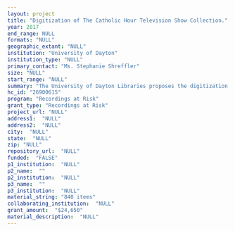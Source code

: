 ```yaml
--- 
layout: project 
title: "Digitization of The Catholic Hour Television Show Collection."
year: 2017
end_range: NULL
formats: "NULL"
geographic_extant: "NULL"
institution: "University of Dayton"
institution_type: "NULL"
primary_contact: "Ms. Stephanie Shreffler"
size: "NULL"
start_range: "NULL"
summary: "The University of Dayton Libraries proposes the digitization of 840 episodes of The Catholic Hour television talk show. The Catholic Hour was produced by the Archdiocese of Denver from December 1984 to July 2003. Each hour-long episode featured several stories, on topics ranging from priests’ lives, to refugee camps in Africa, to Catholic education in Denver, and more. The show also featured content showcasing speakers of national and international importance, such as Mother Angelica, Mother Teresa, and Pope John Paul II. The eleven-month project will require the digitization of 840 U-matic tapes, with the UD Libraries receiving the converted files (both master and web-accessible) on external storage media. The master files will also be copied onto LTO-7 tapes for additional security. A portion of the digitized content will be made available on the Libraries’ online digital repository, and the rest will be accessible on-site."
hc_id: "26900615"
program: "Recordings at Risk"
grant_type: "Recordings at Risk"
project_url: "NULL"
address1:  "NULL"
address2:  "NULL"
city:  "NULL"
state:  "NULL"
zip: "NULL"
repository_url:  "NULL"
funded:  "FALSE"
p1_institution:  "NULL"
p2_name:  ""
p2_institution:  "NULL"
p3_name:  ""
p3_institution:  "NULL"
material_string: "840 items"
collaborating_institution:  "NULL"
grant_amount:  "$24,650"
material_description:  "NULL"
---
```

